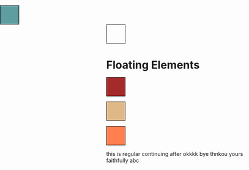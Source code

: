 <!DOCTYPE html>
<html>
<head>
<meta charset="utf-8">
<title>Floating Elements</title>
<style>
	*{
		box-sizing: border-box;
		margin: 0;
		padding: 0;
	}
h1 {
	margin-bottom: 15px; 
}

div#container {
	background-color: #00FFFF;
}
p {
	width: 50px;
	height: 50px;
	border: 1px solid black;
}
#p1 {
	background-color: #A52A2A;
	top: 65px;
	left: 65px;
}
#p2 {
	background-color: #DEB887;
}
#p3 {
	background-color: #5F9EA0;
	position: absolute;
	top: 0;
	left: 0;
	
}
#p4 {
	background-color: #FF7F50;
}
section {
	clear: left;
}
</style>
</head>
<body>
<h1>Floating Elements</h1>

<div>
  <p id="p1"></p>
  <p id="p2"></p>
  <p id="p3"></p>
  <p id="p4"></p>
  <section>this is regular continuing after okkkk bye thnkou yours faithfully abc </section>

</div>
</body>
</html>
